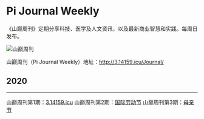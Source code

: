 # Pi Journal Weekly

《山巅周刊》定期分享科技、医学及人文资讯，以及最新商业智慧和实践。每周日发布。

![山巅周刊][1]

山巅周刊（Pi Journal Weekly）地址：http://3.14159.icu/Journal/

## 2020
----------

山巅周刊第1期：[3.14159.icu][2]
山巅周刊第2期：[国际劳动节][3]
山巅周刊第3期：[母亲节][4]

  [1]: http://3.14159.icu/images/pic02.jpg
  [2]: https://github.com/iwiran/Pi/blob/main/weekly/docs/weekly-1.md
  [3]: https://github.com/iwiran/Pi/blob/main/weekly/docs/weekly-2.md
  [4]: https://github.com/iwiran/Pi/blob/main/weekly/docs/weekly-3.md
